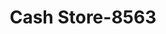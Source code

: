 ---
f_zip-code: 75043
f_state-code: TX
title: Cash Store-8563
f_phone: 972-303-1313
f_city-only: Garland
f_address: 5949 Broadway Blvd Garland
f_location-unique-id: '8563'
slug: cash-store-8563
updated-on: '2024-05-30T13:46:58.046Z'
created-on: '2024-05-30T13:36:59.803Z'
published-on: '2024-05-30T13:54:32.469Z'
f_city-state: cms/city/garland-tx.md
f_company: cms/company/cash-store.md
f_state: cms/state/texas.md
layout: '[payday-loan].html'
tags: payday-loan
---